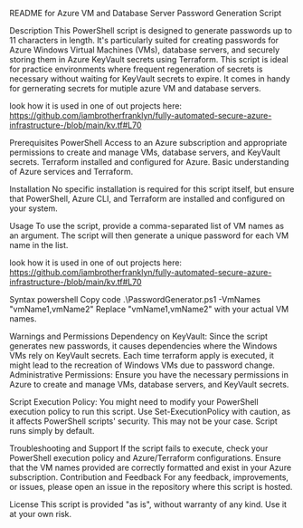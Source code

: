 README for Azure VM and Database Server Password Generation Script



Description
This PowerShell script is designed to generate passwords up to 11 characters in length. It's particularly suited for creating passwords for Azure Windows Virtual Machines (VMs), database servers, and securely storing them in Azure KeyVault secrets using Terraform. This script is ideal for practice environments where frequent regeneration of secrets is necessary without waiting for KeyVault secrets to expire. It comes in handy for gernerating secrets for mutiple azure VM and database servers.


look how it is used in one of out projects here: https://github.com/iambrotherfranklyn/fully-automated-secure-azure-infrastructure-/blob/main/kv.tf#L70



Prerequisites
PowerShell 
Access to an Azure subscription and appropriate permissions to create and manage VMs, database servers, and KeyVault secrets.
Terraform installed and configured for Azure. Basic understanding of Azure services and Terraform.




Installation
No specific installation is required for this script itself, but ensure that PowerShell, Azure CLI, and Terraform are installed and configured on your system.




Usage
To use the script, provide a comma-separated list of VM names as an argument. The script will then generate a unique password for each VM name in the list.

look how it is used in one of out projects here: https://github.com/iambrotherfranklyn/fully-automated-secure-azure-infrastructure-/blob/main/kv.tf#L70

Syntax
powershell
Copy code
.\PasswordGenerator.ps1 -VmNames "vmName1,vmName2"
Replace "vmName1,vmName2" with your actual VM names.




Warnings and Permissions
Dependency on KeyVault: Since the script generates new passwords, it causes dependencies where the Windows VMs rely on KeyVault secrets. Each time terraform apply is executed, it might lead to the recreation of Windows VMs due to password change.
Administrative Permissions: Ensure you have the necessary permissions in Azure to create and manage VMs, database servers, and KeyVault secrets.




Script Execution Policy: You might need to modify your PowerShell execution policy to run this script. Use Set-ExecutionPolicy with caution, as it affects PowerShell scripts' security. This may not be your case. Script runs simply by default.




Troubleshooting and Support
If the script fails to execute, check your PowerShell execution policy and Azure/Terraform configurations.
Ensure that the VM names provided are correctly formatted and exist in your Azure subscription.
Contribution and Feedback
For any feedback, improvements, or issues, please open an issue in the repository where this script is hosted.

License
This script is provided "as is", without warranty of any kind. Use it at your own risk.